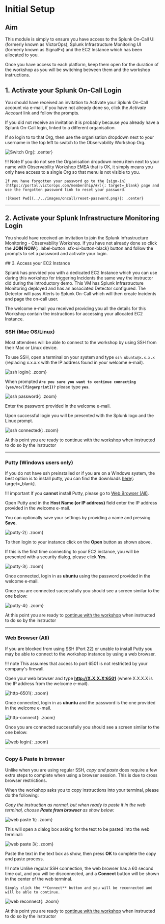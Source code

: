 # Initial Setup

## Aim

This module is simply to ensure you have access to the Splunk On-Call UI (formerly known as VictorOps), Splunk Infrastructure Monitoring UI (formerly known as SignalFx) and the EC2 Instance which has been allocated to you.

Once you have access to each platform, keep them open for the duration of the workshop as you will be switching between them and the workshop instructions.

## 1. Activate your Splunk On-Call Login

You should have received an invitation to Activate your Splunk On-Call account via e-mail, if you have not already done so, click the _Activate Account_ link and follow the prompts.

If you did not receive an invitation it is probably because you already have a Splunk On-Call login, linked to a different organisation.

If so login to to that Org, then use the organisation dropdown next to your username in the top left to switch to the Observability Workshop Org.

![Switch Org](../../images/oncall/switch-org.png){: .center}

!!! Note
    If you do not see the Organisation dropdown menu item next to your name with Observability Workshop EMEA that is OK, it simply means you only have access to a single Org so that menu is not visible to you.

    If you have forgotten your password go to the [sign-in](https://portal.victorops.com/membership/#/){: target=_blank} page and use the forgotten password link to reset your password.

    ![Reset Pwd](../../images/oncall/reset-password.png){: .center}

---

## 2. Activate your Splunk Infrastructure Monitoring Login

You should have received an invitation to join the Splunk Infrastructure Monitoring - Observability Workshop.  If you have not already done so click the **JOIN NOW**{: .label-button .sfx-ui-button-black} button and follow the prompts to set a password and activate your login.

## 3. Access your EC2 Instance

Splunk has provided you with a dedicated EC2 Instance which you can use during this workshop for triggering Incidents the same way the instructor did during the introductory demo. This VM has Splunk Infrastructure Monitoring deployed and has an associated Detector configured. The Detector will pass Alerts to Splunk On-Call which will then create Incidents and page the on-call user.

The welcome e-mail you received providing you all the details for this Workshop contain the instructions for accessing your allocated EC2 Instance.

### SSH (Mac OS/Linux)

Most attendees will be able to connect to the workshop by using SSH from their Mac or Linux device.

To use SSH, open a terminal on your system and type `ssh ubuntu@x.x.x.x` (replacing x.x.x.x with the IP address found in your welcome e-mail).

![ssh login](../../images/intro/ssh-1.png){: .zoom}

When prompted **`Are you sure you want to continue connecting (yes/no/[fingerprint])?`** please type **`yes`**.

![ssh password](../../images/intro/ssh-2.png){: .zoom}

Enter the password provided in the welcome e-mail.

Upon successful login you will be presented with the Splunk logo and the Linux prompt.

![ssh connected](../../images/intro/ssh-3.png){: .zoom}

At this point you are ready to [continue with the workshop](../../oncall/getting_started/user_profile) when instructed to do so by the instructor

---

### Putty (Windows users only)

If you do not have ssh preinstalled or if you are on a Windows system,  the best option is to install putty, you can find the downloads [here](https://www.putty.org/){: target=_blank}.

!!! important
    If you **cannot** install Putty, please go to [Web Browser (All)](../getting_started/#web-browser-all).

Open Putty and in the **Host Name (or IP address)** field enter the IP address provided in the welcome e-mail.

You can optionally save your settings by providing a name and pressing **Save**.

![putty-2](../../images/intro/putty-settings.png){: .zoom}

To then login to your instance click on the **Open** button as shown above.

If this is the first time connecting to your EC2 instance, you will be presented with a security dialog, please click **Yes**.

![putty-3](../../images/intro/putty-security.png){: .zoom}

Once connected, login in as **ubuntu** using the password provided in the welcome e-mail.

Once you are connected successfully you should see a screen similar to the one below:

![putty-4](../../images/intro/putty-loggedin.png){: .zoom}

At this point you are ready to [continue with the workshop](../../oncall/getting_started/user_profile) when instructed to do so by the instructor

---

### Web Browser (All)

If you are blocked from using SSH (Port 22) or unable to install Putty you may be able to connect to the workshop instance by using a web browser.

!!! note
    This assumes that access to port 6501 is not restricted by your company's firewall.

Open your web browser and type **http://X.X.X.X:6501** (where X.X.X.X is the IP address from the welcome e-mail).

![http-6501](../../images/intro/shellinabox-url.png){: .zoom}

Once connected, login in as **ubuntu** and the password is the one provided in the welcome e-mail.

![http-connect](../../images/intro/shellinabox-connect.png){: .zoom}

Once you are connected successfully you should see a screen similar to the one below:

![web login](../../images/intro/shellinabox-login.png){: .zoom}

---

### Copy & Paste in browser

Unlike when you are using regular SSH, *copy and paste* does require a few extra steps to complete when using a browser session. This is due to cross browser restrictions.

When the workshop asks you to copy instructions into your terminal, please do the following:

*Copy the instruction as normal, but when ready to paste it in the web terminal, choose **Paste from browser** as show below:*

![web paste 1](../../images/intro/shellinabox-paste-browser.png){: .zoom}

This will open a dialog box asking for the text to be pasted into the web terminal:

![web paste 3](../../images/intro/shellinabox-example-1.png){: .zoom}

Paste the text in the text box as show, then press **OK** to complete the copy and paste process.

!!! note
    Unlike regular SSH connection, the web browser has a 60 second time out, and you will be disconnected, and a **Connect** button will be shown in the center of the web terminal.

    Simply click the **Connect** button and you will be reconnected and will be able to continue.

 ![web reconnect](../../images/intro/shellinabox-reconnect.png){: .zoom}

At this point you are ready to [continue with the workshop](../../oncall/getting_started/user_profile) when instructed to do so by the instructor

[^1]: [Download Putty](https://www.chiark.greenend.org.uk/~sgtatham/putty/){: target=_blank}
